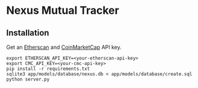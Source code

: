# Nexus Mutual Tracker

## Installation
Get an [Etherscan](https://etherscan.io/apis) and [CoinMarketCap](https://coinmarketcap.com/api/) API key.
```
export ETHERSCAN_API_KEY=<your-etherscan-api-key>
export CMC_API_KEY=<your-cmc-api-key>
pip install -r requirements.txt
sqlite3 app/models/database/nexus.db < app/models/database/create.sql
python server.py
```
